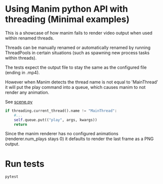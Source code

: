 # Using Manim python API with threading (Minimal examples)

This is a showcase of how manim fails to render video output when used within renamed threads.

Threads can be manually renamed or automatically renamed by running ThreadPools in certain situations (such as spawning new process tasks within threads).

The tests expect the output file to stay the same as the configured file (ending in .mp4).

However when Manim detects the thread name is not equal to 'MainThread' it will put the play command into a queue, which causes manim to not render any animation.


See [scene.py](https://github.com/ManimCommunity/manim/blob/92b01ebbc603565b8a91a996fb0165e0d8f002a6/manim/scene/scene.py#L1057)
```python
if threading.current_thread().name != "MainThread":
    #...
    self.queue.put(("play", args, kwargs))
    return
```

Since the manim renderer has no configured animations (renderer.num_plays stays 0) it defaults to render the last frame as a PNG output.

# Run tests
```bash
pytest
```
